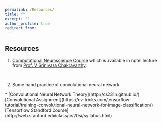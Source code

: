 ```yaml
---
permalink: /Resources/
title: ""
excerpt: ""
author_profile: true
redirect_from: 
---
```


## Resources

1. [Computational Neuroscience Course](https://nptel.ac.in/courses/102106023/) which is available in nptel lecture from [Prof. V Srinivasa Chakravarthy](https://biotech.iitm.ac.in/Faculty/CNS_LAB/home.html).
<br>

2. Some hand practice of convolutional neural network.<br>
<t> 
* [Convolutional Neural Network Theory](http://cs231n.github.io/)<br>
[Convolutional Assignment](https://cv-tricks.com/tensorflow-tutorial/training-convolutional-neural-network-for-image-classification/)<br>
[Tensorflow Standford Course](http://web.stanford.edu/class/cs20si/syllabus.html)


